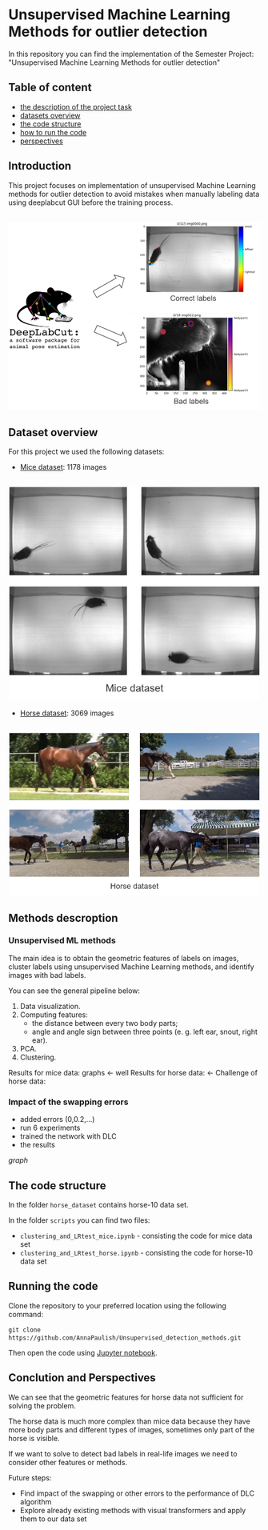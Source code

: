 # Unsupervised Machine Learning Methods for outlier detection 
In this repository you can find the implementation of the Semester Project: "Unsupervised Machine Learning Methods for outlier detection"

## Table of content
- [the description of the project task](#Introduction)
- [datasets overview](#datasets)
- [the code structure](#code_structure)
- [how to run the code](#run)
- [perspectives](#outlook)

## <a name="Introduction"></a>  Introduction
This project focuses on implementation of unsupervised Machine Learning methods for outlier detection to avoid mistakes when manually labeling data 
using deeplabcut GUI before the training process.

<p align="center">
</br> <img src="./imgs/labels1.png " width="600"></br>
</p>


## <a name="datasets"></a>  Dataset overview

For this project we used the following datasets:
- [Mice dataset](https://zenodo.org/record/4008504#.Yds2QmjMI2z): 1178 images 
	
<p align="center">
</br> <img src="./imgs/micedataset.png " width="500"></br>
</p>



- [Horse dataset](http://www.mackenziemathislab.org/horse10): 3069 images
<p align="center">
</br> <img src="./imgs/horsedataset.png " width="500"></br>
</p>

## Methods descroption
### Unsupervised ML methods
The main idea is to obtain the geometric features of labels on images, cluster labels using unsupervised Machine Learning methods, and identify images with bad labels.

You can see the general pipeline below:
1. Data visualization.
2. Computing features: 
      - the distance between every two body parts;
      - angle and angle sign between three points
	  (e. g. left ear, snout, right ear).
3. PCA.
4. Clustering.

Results for mice data:
graphs <- well
Results for horse data:
<- 
Challenge of horse data:

### <a name="impact"></a>  Impact of the swapping errors

- added errors (0,0.2,...)
- run 6 experiments
- trained the network with DLC
- the results

_graph_

## <a name="code_structure"></a>  The code structure
In the folder `horse_dataset` contains horse-10 data set.

In the folder `scripts` you can find two files:
- `clustering_and_LRtest_mice.ipynb` - consisting the code for mice data set
- `clustering_and_LRtest_horse.ipynb` - consisting the code for horse-10 data set

## <a name="run"></a> Running the code 

Clone the repository to your preferred location using the following command:
```
git clone https://github.com/AnnaPaulish/Unsupervised_detection_methods.git
```
Then open the code using [Jupyter notebook](https://jupyter.org/).

## <a name="outlook"></a> Conclution and Perspectives
We can see that the geometric features for horse data not sufficient for solving the problem.

The horse data is much more complex than mice data because they have more body parts and different types of images, sometimes only part of the horse is visible.

If we want to solve to detect bad labels in real-life images we need to consider other features or methods.

Future steps:
- Find impact of the swapping or other errors to the performance of DLC algorithm
- Explore already existing methods with visual transformers and apply them to our data set

